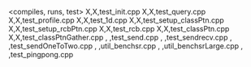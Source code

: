 <compiles, runs, test>
X,X,test_init.cpp
X,X,test_query.cpp
X,X,test_profile.cpp
X,X,test_1d.cpp
X,X,test_setup_classPtn.cpp
X,X,test_setup_rcbPtn.cpp
X,X,test_rcb.cpp
X,X,test_classPtn.cpp
X,X,test_classPtnGather.cpp
 , ,test_send.cpp
 , ,test_sendrecv.cpp
 , ,test_sendOneToTwo.cpp
 , ,util_benchsr.cpp
 , ,util_benchsrLarge.cpp
 , ,test_pingpong.cpp
